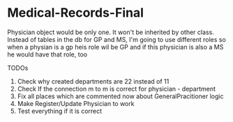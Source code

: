 # Medical-Records-Final


Physician object would be only one. It won't be inherited by other class. Instead of tables in the db 
for GP and MS, I'm going to use different roles so when a physian is a gp heis role wil be GP and if this physician 
is also a MS he would have that role, too

TODOs

1. Check why created departments are 22 instead of 11
2. Check If the connection m to m is correct for physician - department
3. Fix all places which are commented now about GeneralPracitioner logic
4. Make Register/Update Physician to work 
5. Test everything if it is correct